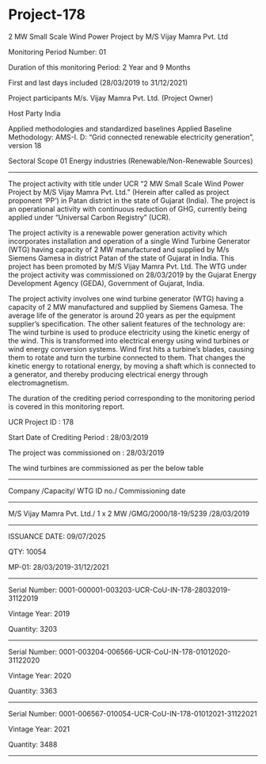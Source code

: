 # Project-178
2 MW Small Scale Wind Power Project by M/S Vijay Mamra Pvt. Ltd

Monitoring Period Number: 01

Duration of this monitoring Period: 2 Year and 9
Months

First and last days included (28/03/2019 to 31/12/2021)

Project participants M/s. Vijay Mamra Pvt. Ltd. (Project Owner)

Host Party India

Applied methodologies and
standardized baselines
Applied Baseline Methodology:
AMS-I. D: “Grid connected renewable electricity
generation”, version 18

Sectoral Scope 01 Energy industries
(Renewable/Non-Renewable Sources)
________________
The project activity with title under UCR “2 MW Small Scale Wind Power Project by M/S Vijay
Mamra Pvt. Ltd.” (Herein after called as project proponent ‘PP’) in Patan district in the state of Gujarat
(India). The project is an operational activity with continuous reduction of GHG, currently being
applied under “Universal Carbon Registry” (UCR).

The project activity is a renewable power generation activity which incorporates installation and
operation of a single Wind Turbine Generator (WTG) having capacity of 2 MW manufactured and
supplied by M/s Siemens Gamesa in district Patan of the state of Gujarat in India. This project has been
promoted by M/S Vijay Mamra Pvt. Ltd.
The WTG under the project activity was commissioned on 28/03/2019 by the Gujarat Energy
Development Agency (GEDA), Government of Gujarat, India.

The project activity involves one wind turbine generator (WTG) having a capacity of 2 MW
manufactured and supplied by Siemens Gamesa. The average life of the generator is around 20 years
as per the equipment supplier’s specification. The other salient features of the technology are:
The wind turbine is used to produce electricity using the kinetic energy of the wind. This is transformed
into electrical energy using wind turbines or wind energy conversion systems. Wind first hits a turbine’s
blades, causing them to rotate and turn the turbine connected to them. That changes the kinetic energy
to rotational energy, by moving a shaft which is connected to a generator, and thereby producing
electrical energy through electromagnetism.

The duration of the crediting period corresponding to the monitoring period is covered in this monitoring
report.

UCR Project ID : 178

Start Date of Crediting Period : 28/03/2019

The project was commissioned on : 28/03/2019

The wind turbines are commissioned as per the below table
_____________
Company /Capacity/ WTG ID no./ Commissioning date
___________
M/S Vijay Mamra Pvt. Ltd./ 1 x 2 MW /GMG/2000/18-19/5239 /28/03/2019
_________________
ISSUANCE DATE: 09/07/2025

QTY: 10054

MP-01: 28/03/2019-31/12/2021
_____________
Serial Number: 0001-000001-003203-UCR-CoU-IN-178-28032019-31122019

Vintage Year: 2019

Quantity: 3203
____________
Serial Number: 0001-003204-006566-UCR-CoU-IN-178-01012020-31122020

Vintage Year: 2020

Quantity: 3363
____________
Serial Number: 0001-006567-010054-UCR-CoU-IN-178-01012021-31122021

Vintage Year: 2021

Quantity: 3488
__________
